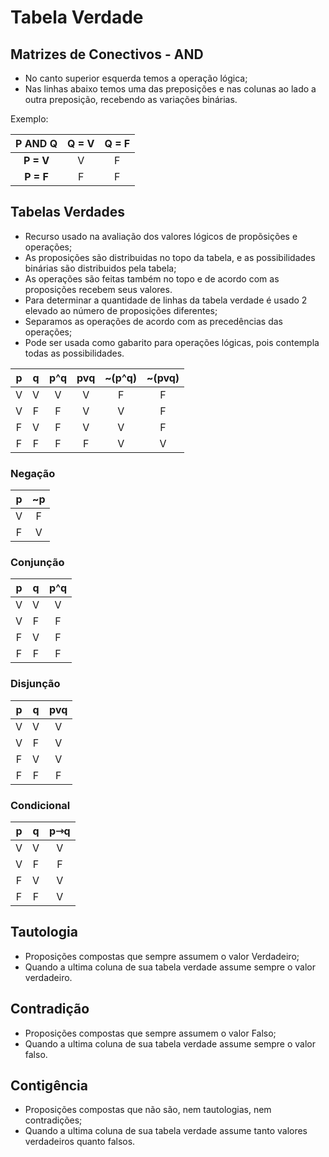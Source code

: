 # Tabela Verdade

## Matrizes de Conectivos - AND

* No canto superior esquerda temos a operação lógica;
* Nas linhas abaixo temos uma das preposições e nas colunas ao lado a outra preposição, recebendo as variações binárias.

Exemplo:  

| P AND Q | Q = V | Q = F |
| :-----: | :---: | :---: |
|**P = V**|   V   |   F   |
|**P = F**|   F   |   F   |

## Tabelas Verdades

* Recurso usado na avaliação dos valores lógicos de propõsições e operações;
* As proposições são distribuidas no topo da tabela, e as possibilidades binárias são distribuidos pela tabela;
* As operações são feitas também no topo e de acordo com as proposições recebem seus valores.
* Para determinar a quantidade de linhas da tabela verdade é usado 2 elevado ao número de proposições diferentes;
* Separamos as operações de acordo com as precedências das operações;
* Pode ser usada como gabarito para operações lógicas, pois contempla todas as possibilidades.

|  p  |  q  | p^q | pvq | ~(p^q)  | ~(pvq)  |
| :-: | :-: | :-: | :-: | :-----: | :-----: |
|  V  |  V  |  V  |  V  |    F    |    F    |
|  V  |  F  |  F  |  V  |    V    |    F    |
|  F  |  V  |  F  |  V  |    V    |    F    |
|  F  |  F  |  F  |  F  |    V    |    V    |

### Negação

|  p  |  ~p  |
| :-: | :--: |
|  V  |  F   |
|  F  |  V   |

### Conjunção

|  p  |  q  |  p^q  |
| :-: | :-: | :---: |
|  V  |  V  |   V   |
|  V  |  F  |   F   |
|  F  |  V  |   F   |
|  F  |  F  |   F   |

### Disjunção

|  p  |  q  |  pvq  |
| :-: | :-: | :---: |
|  V  |  V  |   V   |
|  V  |  F  |   V   |
|  F  |  V  |   V   |
|  F  |  F  |   F   |

### Condicional

|  p  |  q  |  p⇾q |
| :-: | :-: | :---: |
|  V  |  V  |   V   |
|  V  |  F  |   F   |
|  F  |  V  |   V   |
|  F  |  F  |   V   |

## Tautologia

* Proposições compostas que sempre assumem o valor Verdadeiro;
* Quando a ultima coluna de sua tabela verdade assume sempre o valor verdadeiro.

## Contradição

* Proposições compostas que sempre assumem o valor Falso;
* Quando a ultima coluna de sua tabela verdade assume sempre o valor falso.

## Contigência

* Proposições compostas que não são, nem tautologias, nem contradições;
* Quando a ultima coluna de sua tabela verdade assume tanto valores verdadeiros quanto falsos.
